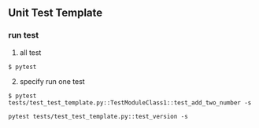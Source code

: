 ## Unit Test Template


### run test
1. all test
```
$ pytest
```
2. specify run one test
```
$ pytest tests/test_test_template.py::TestModuleClass1::test_add_two_number -s
```
```
pytest tests/test_test_template.py::test_version -s      
```